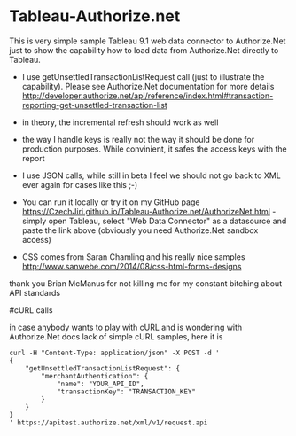 # Tableau-Authorize.net
This is very simple sample Tableau 9.1 web data connector to Authorize.Net just to show the capability how to load data from Authorize.Net directly to Tableau.

- I use getUnsettledTransactionListRequest call (just to illustrate the capability). Please see Authorize.Net documentation for more details http://developer.authorize.net/api/reference/index.html#transaction-reporting-get-unsettled-transaction-list

- in theory, the incremental refresh should work as well

- the way I handle keys is really not the way it should be done for production purposes. While convinient, it safes the access keys with the report

- I use JSON calls, while still in beta I feel we should not go back to XML ever again for cases like this ;-)

- You can run it locally or try it on my GitHub page https://CzechJiri.github.io/Tableau-Authorize.net/AuthorizeNet.html - simply open Tableau, select "Web Data Connector" as a datasource and paste the link above (obviously you need Authorize.Net sandbox access)

- CSS comes from Saran Chamling and his really nice samples http://www.sanwebe.com/2014/08/css-html-forms-designs 


thank you Brian McManus for not killing me for my constant bitching about API standards


#cURL calls

in case anybody wants to play with cURL and is wondering with Authorize.Net docs lack of simple cURL samples, here it is

```
curl -H "Content-Type: application/json" -X POST -d '
{
    "getUnsettledTransactionListRequest": {
        "merchantAuthentication": {
            "name": "YOUR_API_ID",
            "transactionKey": "TRANSACTION_KEY"
        }
    }
}
' https://apitest.authorize.net/xml/v1/request.api
```




